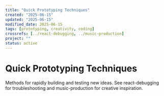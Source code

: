 ```yaml
---
title: "Quick Prototyping Techniques"
created: "2025-06-15"
updated: "2025-06-15"
modified_date: 2025-06-15
tags: [prototyping, creativity, coding]
crossrefs: [../react-debugging, ../music-production]
project: ""
status: active
---
```


# Quick Prototyping Techniques

Methods for rapidly building and testing new ideas. See react-debugging for troubleshooting and music-production for creative inspiration. 
